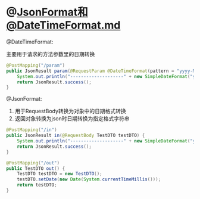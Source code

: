 # @JsonFormat和@DateTimeFormat.md
@DateTimeFormat:

主要用于请求的方法参数里的日期转换

```java
@PostMapping("/param")
public JsonResult param(@RequestParam @DateTimeFormat(pattern = "yyyy-MM-dd HH:mm:ss") Date date) {
    System.out.println("--------------------" + new SimpleDateFormat("yyyy-MM-dd HH:mm:ss").format(date));
    return JsonResult.success();
}
```
@JsonFormat:

1. 用于RequestBody转换为对象中的日期格式转换
2. 返回对象转换为json时日期转换为指定格式字符串

```java
@PostMapping("/in")
public JsonResult in(@RequestBody TestDTO testDTO) {
    System.out.println("--------------------" + new SimpleDateFormat("yyyy-MM-dd HH:mm:ss").format(testDTO.getDate()));
    return JsonResult.success();
}

@PostMapping("/out")
public TestDTO out() {
    TestDTO testDTO = new TestDTO();
    testDTO.setDate(new Date(System.currentTimeMillis()));
    return testDTO;
}
```
